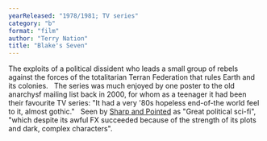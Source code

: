 ```yaml
---
yearReleased: "1978/1981; TV series"
category: "b"
format: "film"
author: "Terry Nation"
title: "Blake's Seven"
---
```

The exploits of a political dissident who leads a small  group of rebels against the forces of the totalitarian Terran Federation that  rules Earth and its colonies.
 
The series was much enjoyed by one poster to the old  anarchysf mailing list back in 2000, for whom as a teenager it had been their  favourite TV series: "It had a very '80s hopeless end-of-the world feel to it,  almost gothic."
 
Seen by <a href="https://seesharppress.wordpress.com/2016/04/14/two-nearly-forgotten-great-70s-and-80s-sci-fi-tv-series-now-on-youtube/?blogsub=confirming#blog_subscription-2"> Sharp and Pointed</a> as "Great political sci-fi", "which despite its awful FX  succeeded because of the strength of its plots and dark, complex characters".
 